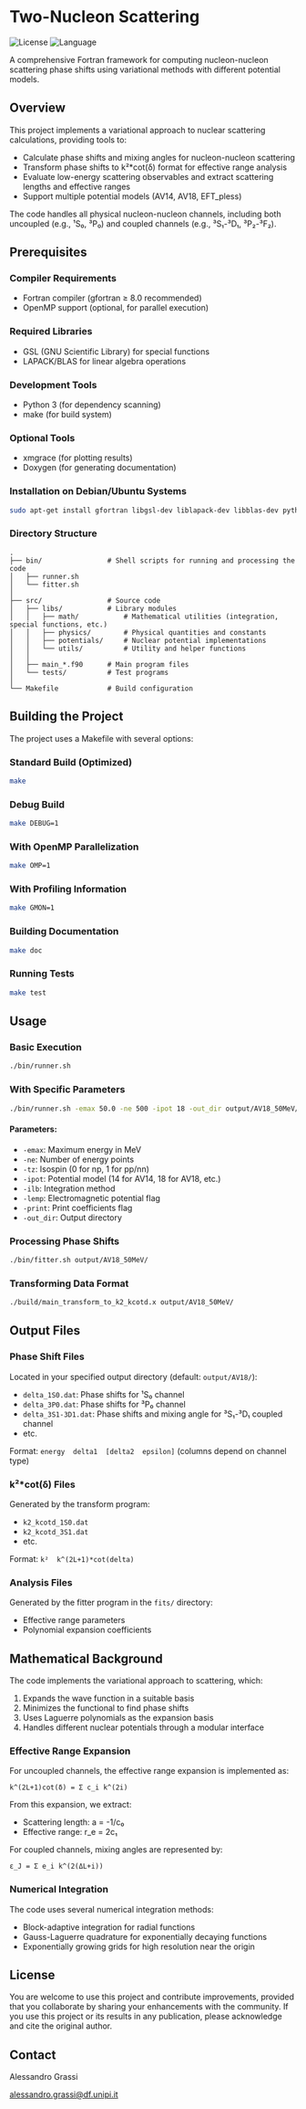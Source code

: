 # Two-Nucleon Scattering 

![License](https://img.shields.io/badge/license-MIT-blue.svg)
![Language](https://img.shields.io/badge/language-Fortran-orange.svg)

A comprehensive Fortran framework for computing nucleon-nucleon scattering phase shifts using variational methods with different potential models.

## Overview

This project implements a variational approach to nuclear scattering calculations, providing tools to:

- Calculate phase shifts and mixing angles for nucleon-nucleon scattering
- Transform phase shifts to k²*cot(δ) format for effective range analysis
- Evaluate low-energy scattering observables and extract scattering lengths and effective ranges
- Support multiple potential models (AV14, AV18, EFT_pless)

The code handles all physical nucleon-nucleon channels, including both uncoupled (e.g., ¹S₀, ³P₀) and coupled channels (e.g., ³S₁-³D₁, ³P₂-³F₂).

## Prerequisites

### Compiler Requirements
- Fortran compiler (gfortran ≥ 8.0 recommended)
- OpenMP support (optional, for parallel execution)

### Required Libraries
- GSL (GNU Scientific Library) for special functions
- LAPACK/BLAS for linear algebra operations

### Development Tools
- Python 3 (for dependency scanning)
- make (for build system)

### Optional Tools
- xmgrace (for plotting results)
- Doxygen (for generating documentation)

### Installation on Debian/Ubuntu Systems
```bash
sudo apt-get install gfortran libgsl-dev liblapack-dev libblas-dev python3 grace doxygen
```

### Directory Structure
```
.
├── bin/                # Shell scripts for running and processing the code
│   ├── runner.sh
│   └── fitter.sh
│
├── src/                # Source code
│   ├── libs/           # Library modules
│   │   ├── math/           # Mathematical utilities (integration, special functions, etc.)
│   │   ├── physics/        # Physical quantities and constants
│   │   ├── potentials/     # Nuclear potential implementations
│   │   └── utils/          # Utility and helper functions
│   │
│   ├── main_*.f90      # Main program files
│   └── tests/          # Test programs
│
└── Makefile            # Build configuration
```

## Building the Project

The project uses a Makefile with several options:

### Standard Build (Optimized)
```bash
make
```

### Debug Build
```bash
make DEBUG=1
```

### With OpenMP Parallelization
```bash
make OMP=1
```

### With Profiling Information
```bash
make GMON=1
```

### Building Documentation
```bash
make doc
```

### Running Tests
```bash
make test
```

## Usage

### Basic Execution
```bash
./bin/runner.sh
```

### With Specific Parameters
```bash
./bin/runner.sh -emax 50.0 -ne 500 -ipot 18 -out_dir output/AV18_50MeV/
```

#### Parameters:
- `-emax`: Maximum energy in MeV
- `-ne`: Number of energy points
- `-tz`: Isospin (0 for np, 1 for pp/nn)
- `-ipot`: Potential model (14 for AV14, 18 for AV18, etc.)
- `-ilb`: Integration method
- `-lemp`: Electromagnetic potential flag
- `-print`: Print coefficients flag
- `-out_dir`: Output directory

### Processing Phase Shifts
```bash
./bin/fitter.sh output/AV18_50MeV/
```

### Transforming Data Format
```bash
./build/main_transform_to_k2_kcotd.x output/AV18_50MeV/
```


## Output Files

### Phase Shift Files
Located in your specified output directory (default: `output/AV18/`):
- `delta_1S0.dat`: Phase shifts for ¹S₀ channel
- `delta_3P0.dat`: Phase shifts for ³P₀ channel
- `delta_3S1-3D1.dat`: Phase shifts and mixing angle for ³S₁-³D₁ coupled channel
- etc.

Format: `energy  delta1  [delta2  epsilon]` (columns depend on channel type)

### k²*cot(δ) Files
Generated by the transform program:
- `k2_kcotd_1S0.dat`
- `k2_kcotd_3S1.dat`
- etc.

Format: `k²  k^(2L+1)*cot(delta)`

### Analysis Files
Generated by the fitter program in the `fits/` directory:
- Effective range parameters
- Polynomial expansion coefficients

## Mathematical Background

The code implements the variational approach to scattering, which:

1. Expands the wave function in a suitable basis
2. Minimizes the functional to find phase shifts
3. Uses Laguerre polynomials as the expansion basis
4. Handles different nuclear potentials through a modular interface

### Effective Range Expansion

For uncoupled channels, the effective range expansion is implemented as:
```
k^(2L+1)cot(δ) = Σ c_i k^(2i)
```

From this expansion, we extract:
- Scattering length: a = -1/c₀
- Effective range: r_e = 2c₁

For coupled channels, mixing angles are represented by:
```
ε_J = Σ e_i k^(2(ΔL+i))
```

### Numerical Integration

The code uses several numerical integration methods:
- Block-adaptive integration for radial functions
- Gauss-Laguerre quadrature for exponentially decaying functions
- Exponentially growing grids for high resolution near the origin

## License

You are welcome to use this project and contribute improvements, provided that you collaborate by sharing your enhancements with the community. If you use this project or its results in any publication, please acknowledge and cite the original author.

## Contact

Alessandro Grassi

alessandro.grassi@df.unipi.it